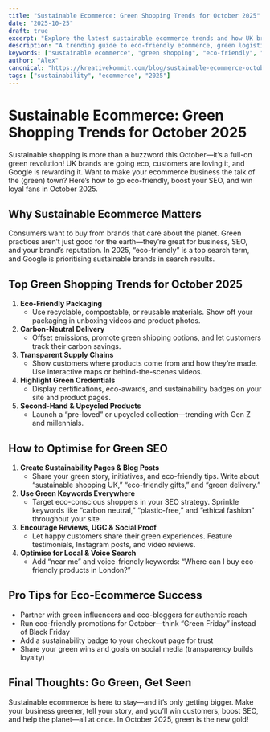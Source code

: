 ```yaml
---
title: "Sustainable Ecommerce: Green Shopping Trends for October 2025"
date: "2025-10-25"
draft: true
excerpt: "Explore the latest sustainable ecommerce trends and how UK brands are going green this October."
description: "A trending guide to eco-friendly ecommerce, green logistics, and sustainable shopping for UK businesses in October 2025."
keywords: ["sustainable ecommerce", "green shopping", "eco-friendly", "October 2025", "UK brands"]
author: "Alex"
canonical: "https://kreativekommit.com/blog/sustainable-ecommerce-october-2025"
tags: ["sustainability", "ecommerce", "2025"]
---
```


# Sustainable Ecommerce: Green Shopping Trends for October 2025



Sustainable shopping is more than a buzzword this October—it’s a full-on green revolution! UK brands are going eco, customers are loving it, and Google is rewarding it. Want to make your ecommerce business the talk of the (green) town? Here’s how to go eco-friendly, boost your SEO, and win loyal fans in October 2025.


## Why Sustainable Ecommerce Matters

Consumers want to buy from brands that care about the planet. Green practices aren’t just good for the earth—they’re great for business, SEO, and your brand’s reputation. In 2025, “eco-friendly” is a top search term, and Google is prioritising sustainable brands in search results.


## Top Green Shopping Trends for October 2025

1. **Eco-Friendly Packaging**
	- Use recyclable, compostable, or reusable materials. Show off your packaging in unboxing videos and product photos.
2. **Carbon-Neutral Delivery**
	- Offset emissions, promote green shipping options, and let customers track their carbon savings.
3. **Transparent Supply Chains**
	- Show customers where products come from and how they’re made. Use interactive maps or behind-the-scenes videos.
4. **Highlight Green Credentials**
	- Display certifications, eco-awards, and sustainability badges on your site and product pages.
5. **Second-Hand & Upcycled Products**
	- Launch a “pre-loved” or upcycled collection—trending with Gen Z and millennials.


## How to Optimise for Green SEO

1. **Create Sustainability Pages & Blog Posts**
	- Share your green story, initiatives, and eco-friendly tips. Write about “sustainable shopping UK,” “eco-friendly gifts,” and “green delivery.”
2. **Use Green Keywords Everywhere**
	- Target eco-conscious shoppers in your SEO strategy. Sprinkle keywords like “carbon neutral,” “plastic-free,” and “ethical fashion” throughout your site.
3. **Encourage Reviews, UGC & Social Proof**
	- Let happy customers share their green experiences. Feature testimonials, Instagram posts, and video reviews.
4. **Optimise for Local & Voice Search**
	- Add “near me” and voice-friendly keywords: “Where can I buy eco-friendly products in London?”


## Pro Tips for Eco-Ecommerce Success
- Partner with green influencers and eco-bloggers for authentic reach
- Run eco-friendly promotions for October—think “Green Friday” instead of Black Friday
- Add a sustainability badge to your checkout page for trust
- Share your green wins and goals on social media (transparency builds loyalty)


## Final Thoughts: Go Green, Get Seen

Sustainable ecommerce is here to stay—and it’s only getting bigger. Make your business greener, tell your story, and you’ll win customers, boost SEO, and help the planet—all at once. In October 2025, green is the new gold!
